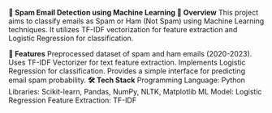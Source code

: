 **📧 Spam Email Detection using Machine Learning
📌 Overview**
This project aims to classify emails as Spam or Ham (Not Spam) using Machine Learning techniques. It utilizes TF-IDF vectorization for feature extraction and Logistic Regression for classification.

**🔧 Features**
Preprocessed dataset of spam and ham emails (2020-2023).
Uses TF-IDF Vectorizer for text feature extraction.
Implements Logistic Regression for classification.
Provides a simple interface for predicting email spam probability.
**🛠️ Tech Stack**
Programming Language: Python
Libraries: Scikit-learn, Pandas, NumPy, NLTK, Matplotlib
ML Model: Logistic Regression
Feature Extraction: TF-IDF

